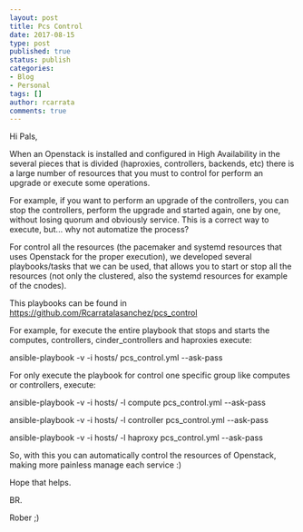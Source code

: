```yaml
---
layout: post
title: Pcs Control
date: 2017-08-15
type: post
published: true
status: publish
categories:
- Blog
- Personal
tags: []
author: rcarrata
comments: true
---
```


Hi Pals,

When an Openstack is installed and configured in High Availability in the several pieces that is divided (haproxies, controllers, backends, etc) there is a large number of resources that you must to control for perform an upgrade or execute some operations.

For example, if you want to perform an upgrade of the controllers, you can stop the controllers, perform the upgrade and started again, one by one, without losing quorum and obviously service.
This is a correct way to execute, but... why not automatize the process?

For control all the resources (the pacemaker and systemd resources that uses Openstack for the proper execution), we developed several playbooks/tasks that we can be used, that allows you to start or stop all the resources (not only the clustered, also the systemd resources for example of the cnodes).

This playbooks can be found in https://github.com/Rcarratalasanchez/pcs_control

For example, for execute the entire playbook that stops and starts the computes, controllers, cinder_controllers and haproxies execute:

ansible-playbook -v -i hosts/<inventory> pcs_control.yml --ask-pass

For only execute the playbook for control one specific group like computes or controllers, execute:

ansible-playbook -v -i hosts/<inventory> -l compute pcs_control.yml --ask-pass

ansible-playbook -v -i hosts/<inventory> -l controller pcs_control.yml --ask-pass

ansible-playbook -v -i hosts/<inventory> -l haproxy pcs_control.yml --ask-pass

So, with this you can automatically control the resources of Openstack, making more painless manage each service :)

Hope that helps.

BR.

Rober ;)

